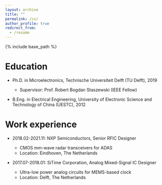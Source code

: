 ```yaml
---
layout: archive
title: ""
permalink: /cv/
author_profile: true
redirect_from:
  - /resume
---
```


{% include base_path %}

Education
======
* Ph.D. in Microelectronics, Technische Universiteit Delft (TU Delft), 2019
  * Supervisor: Prof. Robert Bogdan Staszewski (IEEE Fellow)
  
* B.Eng. in Electrical Engineering, University of Electronic Science and Technology of China (UESTC), 2012

Work experience
======
* 2018.02-2021.11: NXP Semiconductors,   Senior RFIC Designer
  * CMOS mm-wave radar transceivers for ADAS
  * Location: Eindhoven, The Netherlands

* 2017.07-2018.01: SiTime Corporation,   Analog Mixed-Signal IC Designer
  * Ultra-low power analog circuits for MEMS-based clock
  * Location: Delft, The Netherlands
  
